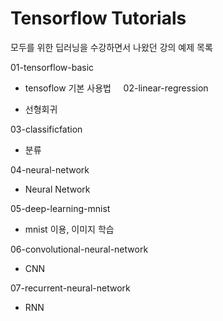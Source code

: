 # Tensorflow Tutorials

모두를 위한 딥러닝을 수강하면서 나왔던 강의 예제 목록

01-tensorflow-basic
    
* tensoflow 기본 사용법
    
02-linear-regression

* 선형회귀

03-classificfation

* 분류

04-neural-network

* Neural Network

05-deep-learning-mnist

* mnist 이용, 이미지 학습

06-convolutional-neural-network

* CNN

07-recurrent-neural-network

* RNN
